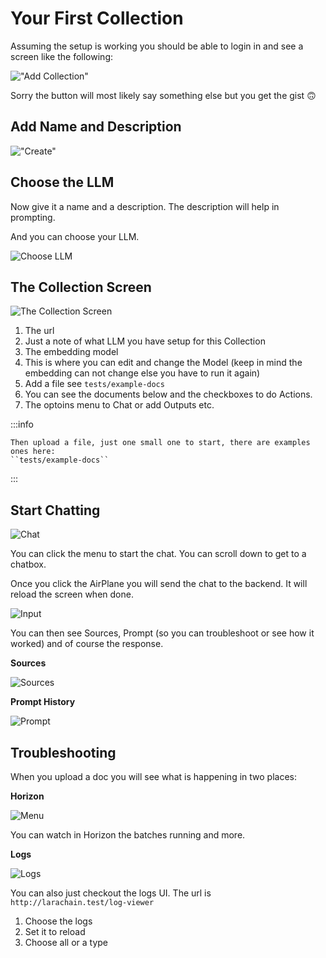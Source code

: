 Your First Collection
===================================

Assuming the setup is working you should be able to login in and see a screen like the following:

!["Add Collection"](images/first_collection.png)

Sorry the button will most likely say something else but you get the gist 🙃


Add Name and Description
----------------

!["Create"](images/create.png)

Choose the LLM
----------------

Now give it a name and a description. The description will help in prompting.

And you can choose your LLM.

![Choose LLM](images/choose.png)

The Collection Screen
----------------

![The Collection Screen](images/collection_screen.png)

  1. The url
  2. Just a note of what LLM you have setup for this Collection
  3. The embedding model
  4. This is where you can edit and change the Model (keep in mind the embedding can not change else you have to run it again)
  5. Add a file see ``tests/example-docs``
  6. You can see the documents below and the checkboxes to do Actions.
  7. The optoins menu to Chat or add Outputs etc.


:::info

    Then upload a file, just one small one to start, there are examples ones here:
    ``tests/example-docs``
:::


Start Chatting
----------------

![Chat](images/chat.png)

You can click the menu to start the chat. You can scroll down to get to a chatbox.

Once you click the AirPlane you will send the chat to the backend. It will reload the screen when done.

![Input](images/input.png)


You can then see Sources, Prompt (so you can troubleshoot or see how it worked) and of course the response.

**Sources**

![Sources](images/sources.png)

**Prompt History**

![Prompt](images/prompt.png)



Troubleshooting
----------------

When you upload a doc you will see what is happening in two places:

**Horizon**

![Menu](images/menu.png)

You can watch in Horizon the batches running and more.

**Logs**

![Logs](images/logs.png)

You can also just checkout the logs UI. The url is ``http://larachain.test/log-viewer``

  1. Choose the logs
  2. Set it to reload
  3. Choose all or a type
